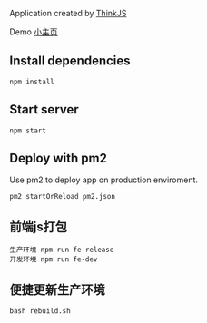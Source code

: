 
Application created by [ThinkJS](http://www.thinkjs.org)

Demo [小主页](http://xiaozhuye.com)

## Install dependencies

```
npm install
```

## Start server

```
npm start
```

## Deploy with pm2

Use pm2 to deploy app on production enviroment.

```
pm2 startOrReload pm2.json
```

## 前端js打包

```
生产环境 npm run fe-release
开发环境 npm run fe-dev
```

## 便捷更新生产环境

```
bash rebuild.sh
```